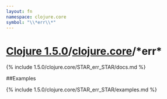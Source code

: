 ```yaml
---
layout: fn
namespace: clojure.core
symbol: "\\*err\\*"
---
```


# [Clojure 1.5.0](../../)/[clojure.core](../)/\*err\*

{% include 1.5.0/clojure.core/STAR_err_STAR/docs.md %}

##Examples

{% include 1.5.0/clojure.core/STAR_err_STAR/examples.md %}

